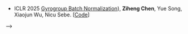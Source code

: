 - <span class="conf-badge">ICLR 2025</span>
[Gyrogroup Batch Normalization](https://openreview.net/forum?id=d1NWq4PjJW)),
**Ziheng Chen**, Yue Song, Xiaojun Wu, Nicu Sebe.
[[Code](https://github.com/GitZH-Chen/GyroBN)]
<!-- [[Slides](https://github.com/GitZH-Chen/RMLR/raw/main/NeurIPS24_RMLR_PPT.pdf)]
[[Poster](https://github.com/GitZH-Chen/RMLR/raw/main/NeurIPS24_RMLR_Poster.pdf)] -->
<!-- [[Video](https://iclr.cc/virtual/2024/poster/17806)] --> -->